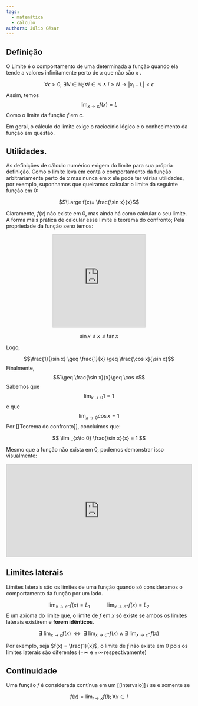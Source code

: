 ```yaml
---
tags:
  - matemática
  - cálculo
authors: Júlio César
---
```


## Definição

O Limite é o comportamento de uma determinada a função quando ela tende a valores infinitamente perto de $x$ que não são $x$ .

$$
\forall \epsilon > 0,\ \exists N \in \mathbb{N}; \forall i \in \mathbb{N} \land i \geq N \rightarrow |x_i-L| < \epsilon
$$
Assim, temos
$$
\lim _{x\to c} f(x) = L
$$
Como o limite da função $f$ em $c$.

Em geral, o cálculo do limite exige o raciocínio lógico e o conhecimento da função em questão.
## Utilidades.

As definições de cálculo numérico exigem do limite para sua própria definição. Como o limite leva em conta o comportamento da função arbitrariamente perto de $x$ mas nunca em $x$ ele pode ter várias utilidades, por exemplo, suponhamos que queiramos calcular o limite da seguinte função em $0$:

$$\Large f(x)= \frac{\sin x}{x}$$

Claramente, $f(x)$ não existe em $0$, mas ainda há como calcular o seu limite.
A forma mais prática de calcular esse limite é teorema do confronto; Pela propriedade da função seno temos:

<div style="display:flex; justify-content:center"><iframe src="https://www.desmos.com/calculator/glzppqnasx?embed" width="250" height="250" style="border: 1px solid #ccc" frameborder=0></iframe></div>

$$\sin x \leq x \leq \tan x$$

Logo,

$$\frac{1}{\sin x} \geq \frac{1}{x} \geq \frac{\cos x}{\sin x}$$
Finalmente,
$$1\geq \frac{\sin x}{x}\geq \cos x$$
Sabemos que $$\lim _{x\to 0} 1 = 1$$ e que $$\lim _{x\to 0} \cos x = 1$$
Por [[Teorema do confronto]], concluímos que:

$$
\lim _{x\to 0} \frac{\sin x}{x} = 1
$$

Mesmo que a função não exista em $0$, podemos demonstrar isso visualmente:

<div style="display: flex; justify-content: center"><iframe src="https://www.desmos.com/calculator/qf3wqz9tfj?embed" width="600" height="250" style="border: 1px solid #ccc" frameborder=0></iframe></div>


## Limites laterais

Limites laterais são os limites de uma função quando só consideramos o comportamento da função por um lado.

$$\lim _{x\to c^-} f(x) = L_1 \ \ \ \ \ \ \ \ \ \ \ \  \lim _{x\to c^+} f(x) = L_2 $$
É um axioma do limite que, o limite de $f$ em $x$ só existe se ambos os limites laterais existirem e **forem idênticos**.

$$\exists\ {\lim _{x\to c} f(x)}\ \ {\iff}\ \ \exists\ {\lim _{x\to c^+} f(x)}\ \land \ \exists\ {\lim _{x\to c^-} f(x)}$$

Por exemplo, seja $f(x) = \frac{1}{x}$, o limite de $f$ não existe em 0 pois os limites laterais são diferentes ($-\infty$ e $+\infty$ respectivamente)

## Continuidade

Uma função $f$ é considerada contínua em um [[intervalo]] $I$ se e somente se

$$f(x) = \lim_{l\to x}{f(l)}; \forall x\in I$$
